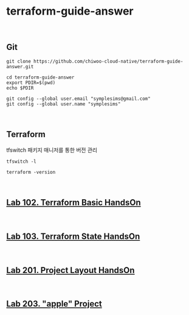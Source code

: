 # terraform-guide-answer

<br>

## Git

```shell
git clone https://github.com/chiwoo-cloud-native/terraform-guide-answer.git

cd terraform-guide-answer
export PDIR=$(pwd)
echo $PDIR

git config --global user.email "symplesims@gmail.com"
git config --global user.name "symplesims"
```


<br>

## Terraform
tfswitch 패키지 매니저를 통한 버전 관리 

```shell
tfswitch -l

terraform -version
```

<br>

## [Lab 102. Terraform Basic HandsOn](./lab-102/handson.md) 

<br>

## [Lab 103. Terraform State HandsOn](./lab-103/handson.md)

<br>

## [Lab 201. Project Layout HandsOn](./lab-201/handson.md)

<br>

## [Lab 203. "apple" Project](./lab-203/apple/README.md)
